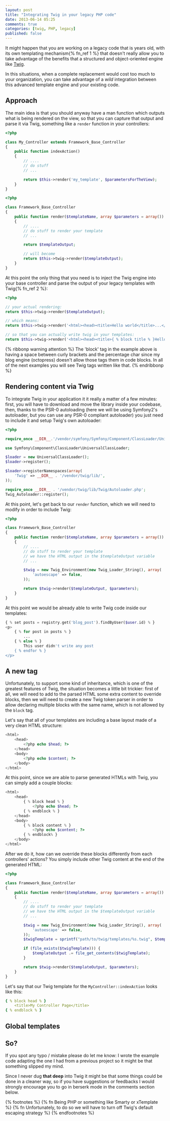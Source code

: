 ```yaml
---
layout: post
title: "Integrating Twig in your legacy PHP code"
date: 2013-06-14 05:25
comments: true
categories: [twig, PHP, legacy]
published: false
---
```


It might happen that you are working
on a legacy code that is years old,
with its own templating mechanism{% fn_ref 1 %}
that doesn't really allow you to take
advantage of the benefits that a structured
and object-oriented engine like
[Twig](http://twig.sensiolabs.org/).

In this situations, when a complete replacement
would cost too much to your organization,
you can take advantage of a *wild* integration between
this advanced template engine and your
existing code.

<!-- more -->

## Approach

The main idea is that you should anyway
have a man function which outputs
what is being rendered on the view, so that
you can capture that output and parse it via
Twig, something like a `render` function
in your controllers:

``` php Example controller
<?php

class My_Controller extends Framework_Base_Controller
{
	public function indexAction()
	{
		// ....
		// do stuff
		// ...

		return $this->render('my_template', $parametersForTheView);
	}
}
```

``` php Example of a base controller
<?php

class Framework_Base_Controller
{
	public function render($templateName, array $parameters = array())
	{
		// ....
		// do stuff to render your template
		// ...

		return $templateOutput;

		// will become
		return $this->twig->render($templateOutput);
	}
}
```

At this point the only thing that
you need is to inject the Twig engine
into your base controller and parse the
output of your legacy templates with Twig{% fn_ref 2 %}:

``` php 
<?php

// your actual rendering:
return $this->twig->render($templateOutput);

// which means:
return $this->twig->render('<html><head><title>Hello world</title>...</html>');

// so that you can actually write twig in your templates:
return $this->twig->render('<html><head><title>{ % block title % }Hello world{ % endblock % }</title>...</html>');
```

{% ribbonp warning attention %}
The 'block' tag in the example above is having a space between curly brackets and the percentage char since my blog engine (octopress) doesn't allow those tags them in code blocks.
In all of the next examples you will see Twig tags written like that.
{% endribbonp %}

## Rendering content via Twig

To integrate Twig in your application
it it really a matter of a few minutes:
first, you will have to download and move
the library inside your codebase, then,
thanks to the PSR-0 autoloading (here we
will be using Symfony2's autoloader, but
you can use any PSR-0 compliant autoloader) you just
need to include it and setup Twig's own
autoloader:

``` php
<?php

require_once __DIR__.'/vendor/symfony/Symfony/Component/ClassLoader/UniversalClassLoader.php';

use Symfony\Component\ClassLoader\UniversalClassLoader;

$loader = new UniversalClassLoader();
$loader->register();

$loader->registerNamespaces(array(
    'Twig' => __DIR__ . '/vendor/twig/lib/',
));

require_once __DIR__ . '/vendor/twig/lib/Twig/Autoloader.php';
Twig_Autoloader::register();
```

At this point, let's get back to our `render`
function, which we will need to modify in order
to include Twig:

``` php
<?php

class Framework_Base_Controller
{
	public function render($templateName, array $parameters = array())
	{
		// ....
		// do stuff to render your template
		// we have the HTML output in the $templateOutput variable
		// ...

        $twig = new Twig_Environment(new Twig_Loader_String(), array(
        	'autoescape' => false,
		));

        return $twig->render($templateOutput, $parameters);
	}
}
```

At this point we would be already able to write
Twig code inside our templates:

``` php my_index.html
{ % set posts = registry.get('blog_post').findByUser($user.id) % }
<p>
	{ % for post in posts % }
		...
	{ % else % }
		This user didn't write any post
	{ % endfor % }
</p>
```

## A new tag

Unfortunately, to support some kind of
inheritance, which is one of the greatest
features of Twig, the situation becomes a little
bit trickier: first of all, we will need to add
to the parsed HTML some extra content to override
blocks, then we will need to create a new Twig
token parser in order to allow declaring multiple
blocks with the same name, which is not allowed by the
`block` tag.

Let's say that all of your templates are including
a base layout made of a very clean HTML structure:

``` php Base layout of your framework
<html>
	<head>
		<?php echo $head; ?>
	</head>
	<body>
		<?php echo $content; ?>
	</body>
</html>
```

At this point, since we are able to parse generated
HTMLs with Twig, you can simply add a couple blocks:

``` php 
<html>
	<head>
		{ % block head % }
			<?php echo $head; ?>
		{ % endblock % }
	</head>
	<body>
		{ % block content % }
			<?php echo $content; ?>
		{ % endblock% }
	</body>
</html>
```

After we do it, how can we override these blocks
differently from each controllers' actions?
You simply include other Twig content at the end of the
generated HTML:

``` php Adding support for basic inheritance
<?php

class Framework_Base_Controller
{
	public function render($templateName, array $parameters = array())
	{
		// ....
		// do stuff to render your template
		// we have the HTML output in the $templateOutput variable
		// ...

        $twig = new Twig_Environment(new Twig_Loader_String(), array(
        	'autoescape' => false,
		));
		$twigTemplate = sprintf("path/to/twig/templates/%s.twig", $templateName;

		if (file_exists($twigTemplate))) {
			$templateOutput .= file_get_contents($twigTemplate);
		}

        return $twig->render($templateOutput, $parameters);
	}
}
```

Let's say that our Twig template for the `MyController::indexAction`
looks like this:

``` yaml
{ % block head % }
	<title>My Controller Page</title>
{ % endblock % }
```

## Global templates

## So?

If you spot any typo / 
mistake please do let me know: I wrote the
example code adapting the one I had from a previous
project so it might be that something slipped my
mind.

Since I never dug **that deep** into
Twig it might be that some things
could be done in a cleaner way, so if
you have suggestions or feedbacks I would
strongly encourage you to go in
berserk mode in the comments section below.

{% footnotes %}
	{% fn Being PHP or something like Smarty or xTemplate %}
	{% fn Unfortunately, to do so we will have to turn off Twig's default escaping strategy %}
{% endfootnotes %}